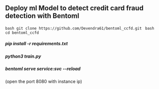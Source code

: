 ## Deploy ml Model to detect credit card fraud detection with Bentoml

```bash git clone https://github.com/Devendra61/bentoml_ccfd.git ``` 
```bash  cd bentoml_ccfd ``` 
##### pip install -r requirements.txt 
##### python3 train.py 
##### bentoml serve service:svc --reload

(open the port 8080 with instance ip)
